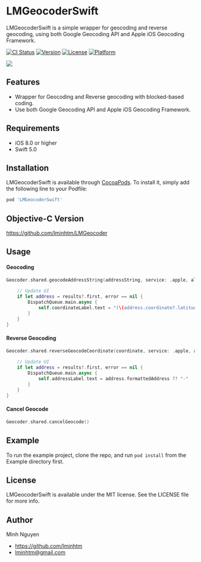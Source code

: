 # LMGeocoderSwift
LMGeocoderSwift is a simple wrapper for geocoding and reverse geocoding, using both Google Geocoding API and Apple iOS Geocoding Framework.

[![CI Status](https://img.shields.io/travis/LMinh/LMGeocoderSwift.svg?style=flat)](https://travis-ci.org/LMinh/LMGeocoderSwift)
[![Version](https://img.shields.io/cocoapods/v/LMGeocoderSwift.svg?style=flat)](https://cocoapods.org/pods/LMGeocoderSwift)
[![License](https://img.shields.io/cocoapods/l/LMGeocoderSwift.svg?style=flat)](https://cocoapods.org/pods/LMGeocoderSwift)
[![Platform](https://img.shields.io/cocoapods/p/LMGeocoderSwift.svg?style=flat)](https://cocoapods.org/pods/LMGeocoderSwift)

![](https://raw.github.com/lminhtm/LMGeocoder/master/Screenshots/screenshot.png)

## Features
* Wrapper for Geocoding and Reverse geocoding with blocked-based coding.
* Use both Google Geocoding API and Apple iOS Geocoding Framework.

## Requirements
* iOS 8.0 or higher
* Swift 5.0

## Installation
LMGeocoderSwift is available through [CocoaPods](https://cocoapods.org). To install
it, simply add the following line to your Podfile:

```ruby
pod 'LMGeocoderSwift'
```

## Objective-C Version
https://github.com/lminhtm/LMGeocoder

## Usage
#### Geocoding
```Swift
Geocoder.shared.geocodeAddressString(addressString, service: .apple, alternativeService: .google) { (results, error) in
                
    // Update UI
    if let address = results?.first, error == nil {
        DispatchQueue.main.async {
            self.coordinateLabel.text = "(\(address.coordinate?.latitude ?? 0), \(address.coordinate?.longitude ?? 0))"
        }
    }
}
```

#### Reverse Geocoding
```Swift
Geocoder.shared.reverseGeocodeCoordinate(coordinate, service: .apple, alternativeService: .google) { (results, error) in
                
    // Update UI
    if let address = results?.first, error == nil {
        DispatchQueue.main.async {
            self.addressLabel.text = address.formattedAddress ?? "-"
        }
    }
}
```

#### Cancel Geocode
```Swift
Geocoder.shared.cancelGeocode()
```

## Example
To run the example project, clone the repo, and run `pod install` from the Example directory first.

## License
LMGeocoderSwift is available under the MIT license. See the LICENSE file for more info.

## Author
Minh Nguyen
* https://github.com/lminhtm
* lminhtm@gmail.com
